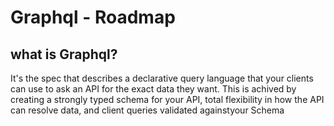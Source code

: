 # Graphql - Roadmap

## what is Graphql?

It's the spec that describes a declarative query language that your clients can use to ask an API for the exact data they want. This is achived by creating a strongly typed schema for your API, total flexibility in how the API can resolve data, and client queries validated againstyour Schema 